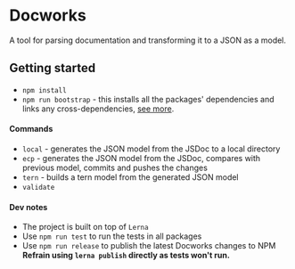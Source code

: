 # Docworks

A tool for parsing documentation and transforming it to a JSON as a model.

## Getting started
* `npm install`
* `npm run bootstrap` - this installs all the packages' dependencies and links any cross-dependencies, [see more](https://github.com/lerna/lerna/tree/master/commands/bootstrap#readme).

#### Commands
* `local` - generates the JSON model from the JSDoc to a local directory
* `ecp` - generates the JSON model from the JSDoc, compares with previous model, commits and pushes the changes
* `tern` - builds a tern model from the generated JSON model
* `validate`


#### Dev notes
* The project is built on top of `Lerna` 
* Use `npm run test` to run the tests in all packages
* Use `npm run release` to publish the latest Docworks changes to NPM 
**Refrain using `lerna publish` directly as tests won't run.** 
